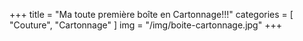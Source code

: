 +++
title = "Ma toute première boîte en Cartonnage!!!"
categories = [ "Couture", "Cartonnage" ]
img = "/img/boite-cartonnage.jpg"
+++